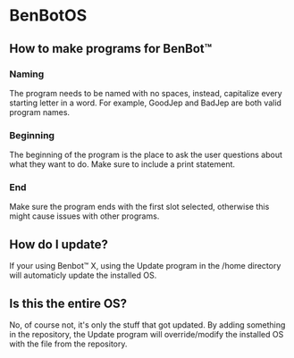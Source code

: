 # BenBotOS

## How to make programs for BenBot™

### Naming
The program needs to be named with no spaces, instead, capitalize every starting letter in a word. For example, GoodJep and BadJep are both valid program names.

### Beginning
The beginning of the program is the place to ask the user questions about what they want to do. Make sure to include a print statement.  

### End
Make sure the program ends with the first slot selected, otherwise this might cause issues with other programs.

## How do I update?
If your using Benbot™ X, using the Update program in the /home directory will automaticly update the installed OS.

## Is this the entire OS?
No, of course not, it's only the stuff that got updated. By adding something in the repository, the Update program will override/modify the installed OS with the file from the repository.
